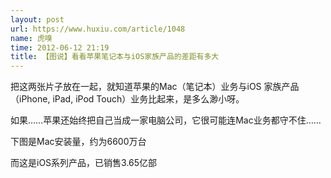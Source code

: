 ```yaml
---
layout: post
url: https://www.huxiu.com/article/1048
name: 虎嗅
time: 2012-06-12 21:19
title: 【图说】看看苹果笔记本与iOS家族产品的差距有多大
---
```

把这两张片子放在一起，就知道苹果的Mac（笔记本）业务与iOS 家族产品（iPhone, iPad, iPod Touch）业务比起来，是多么渺小呀。

如果……苹果还始终把自己当成一家电脑公司，它很可能连Mac业务都守不住……

下图是Mac安装量，约为6600万台

而这是iOS系列产品，已销售3.65亿部

